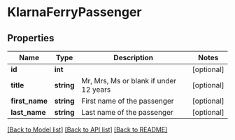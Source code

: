 # KlarnaFerryPassenger

## Properties
Name | Type | Description | Notes
------------ | ------------- | ------------- | -------------
**id** | **int** |  | [optional] 
**title** | **string** | Mr, Mrs, Ms or blank if under 12 years | [optional] 
**first_name** | **string** | First name of the passenger | [optional] 
**last_name** | **string** | Last name of the passenger | [optional] 

[[Back to Model list]](../../README.md#documentation-for-models) [[Back to API list]](../../README.md#documentation-for-api-endpoints) [[Back to README]](../../README.md)


